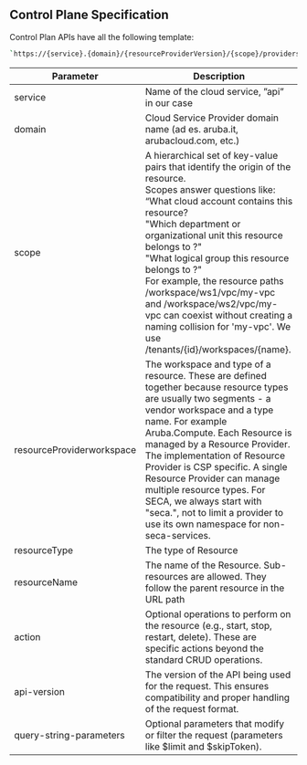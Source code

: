 ## **Control Plane Specification**

Control Plan APIs have all the following template:

```bash
`https://{service}.{domain}/{resourceProviderVersion}/{scope}/providers/{resourceProviderworkspace}/{resourceType}[/{resourceName}][/{action}]?api-version={api-version}[&{queryStringParameters}]`
```


| Parameter | Description |
|---------- | ----------- |
| service   | Name of the cloud service, ”api” in our case |
| domain    | Cloud Service Provider domain name (ad es. aruba.it, arubacloud.com, etc.) |
| scope    | A hierarchical set of key-value pairs that identify the origin of the resource. <br/> Scopes answer questions like: “What cloud account contains this resource?<br/>"Which department or organizational unit this resource belongs to ?"<br/>"What logical group this resource belongs to ?"<br/>For example, the resource paths /workspace/ws1/vpc/my-vpc and /workspace/ws2/vpc/my-vpc can coexist without creating a naming collision for 'my-vpc'. We use /tenants/{id}/workspaces/{name}.|
| resourceProviderworkspace    | The workspace and type of a resource. These are defined together because resource types are usually two segments - a vendor workspace and a type name. For example Aruba.Compute. Each Resource is managed by a Resource Provider. The implementation of Resource Provider is CSP specific. A single Resource Provider can manage multiple resource types. For SECA, we always start with "seca.", not to limit a provider to use its own namespace for non-seca-services.|
| resourceType    | The type of Resource|
| resourceName    | The name of the Resource. Sub-resources are allowed. They follow the parent resource in the URL path|
| action    | Optional operations to perform on the resource (e.g., start, stop, restart, delete). These are specific actions beyond the standard CRUD operations. |
| api-version | The version of the API being used for the request. This ensures compatibility and proper handling of the request format. |
| query-string-parameters | Optional parameters that modify or filter the request (parameters like $limit and $skipToken). |